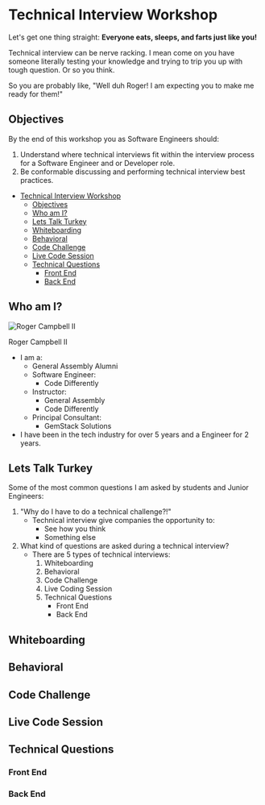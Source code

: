 # Technical Interview Workshop
Let's get one thing straight: **Everyone eats, sleeps, and farts just like you!**

Technical interview can be nerve racking. I mean come on you have someone literally testing your knowledge and trying to trip you up with tough question. Or so you think.

So you are probably like, "Well duh Roger! I am expecting you to make me ready for them!"

## Objectives
By the end of this workshop you as Software Engineers should:
1. Understand where technical interviews fit within the interview process for a Software Engineer and or Developer role.
2. Be conformable discussing and performing technical interview best practices.

- [Technical Interview Workshop](#technical-interview-workshop)
  - [Objectives](#objectives)
  - [Who am I?](#who-am-i)
  - [Lets Talk Turkey](#lets-talk-turkey)
  - [Whiteboarding](#whiteboarding)
  - [Behavioral](#behavioral)
  - [Code Challenge](#code-challenge)
  - [Live Code Session](#live-code-session)
  - [Technical Questions](#technical-questions)
    - [Front End](#front-end)
    - [Back End](#back-end)

## Who am I?
![Roger Campbell II](https://rogercampbell.io/static/avatar-dbfb29144313b3185fc69852fb862e13.png)


Roger Campbell II
- I am a:
  - General Assembly Alumni
  - Software Engineer:
    - Code Differently
  - Instructor:
    - General Assembly
    - Code Differently
  - Principal Consultant:
    - GemStack Solutions
- I have been in the tech industry for over 5 years and a Engineer for 2 years.

## Lets Talk Turkey
Some of the most common questions I am asked by students and Junior Engineers:
1. "Why do I have to do a technical challenge?!"
   - Technical interview give companies the opportunity to:
     - See how you think
     - Something else
2. What kind of questions are asked during a technical interview?
   - There are 5 types of technical interviews:
     1. Whiteboarding
     2. Behavioral
     3. Code Challenge
     4. Live Coding Session
     5. Technical Questions
        - Front End
        - Back End


## Whiteboarding

## Behavioral

## Code Challenge

## Live Code Session

## Technical Questions

### Front End

### Back End
